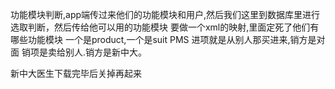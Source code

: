 功能模块判断,app端传过来他们的功能模块和用户,然后我们这里到数据库里进行选取判断，然后传给他可以用的功能模块
要做一个xml的映射,里面定死了他们有哪些功能模块
一个是product,一个是suit PMS
进项就是从别人那买进来,销方是对面
销项是卖给别人.销方是新中大。

新中大医生下载完毕后关掉再起来